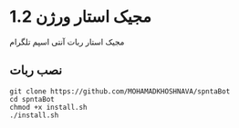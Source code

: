 
# مجیک استار ورژن 1.2

مجیک استار ربات آنتی اسپم تلگرام

## نصب ربات

```
git clone https://github.com/MOHAMADKHOSHNAVA/spntaBot
cd spntaBot
chmod +x install.sh
./install.sh

```

